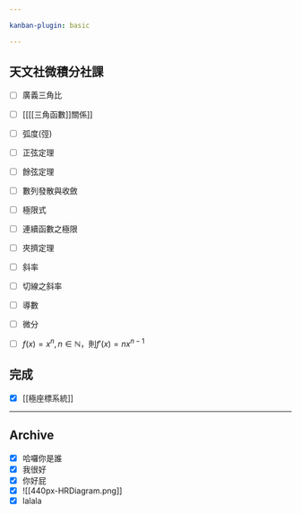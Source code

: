 ```yaml
---

kanban-plugin: basic

---
```


## 天文社微積分社課

- [ ] 廣義三角比
- [ ] [[[[三角函數]]關係]]
- [ ] 弧度(弳)
- [ ] 正弦定理
- [ ] 餘弦定理
- [ ] 數列發散與收斂
- [ ] 極限式
- [ ] 連續函數之極限
- [ ] 夾擠定理
- [ ] 斜率
- [ ] 切線之斜率
- [ ] 導數
- [ ] 微分
- [ ] $f(x)=x^n, n\in \mathbb{N}$，則$f'(x)=nx^{n-1}$


## 完成

- [x] [[極座標系統]]


***

## Archive

- [x] 哈囉你是誰
- [x] 我很好
- [x] 你好屁
- [x] ![[440px-HRDiagram.png]]
- [x] lalala
